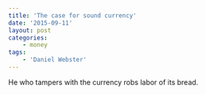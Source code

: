 ```yaml
---
title: 'The case for sound currency'
date: '2015-09-11'
layout: post
categories:
    - money
tags:
    - 'Daniel Webster'
---
```


He who tampers with the currency robs labor of its bread.